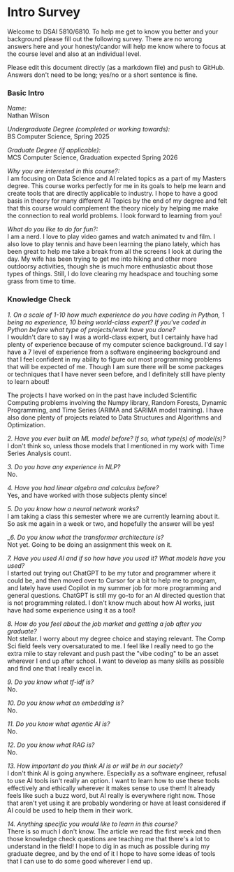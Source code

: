 # Intro Survey

Welcome to DSAI 5810/6810. To help me get to know you better and your background please fill out the following survey. 
There are no wrong answers here and your honesty/candor will 
help me know where to focus at the course level and also at an individual level.

Please edit this document directly (as a markdown file) and push to GitHub. Answers don't need to be long; yes/no or a short sentence is fine.


### Basic Intro

_Name:_  
    Nathan Wilson 

_Undergraduate Degree (completed or working towards):_  
    BS Computer Science, Spring 2025 

_Graduate Degree (if applicable):_  
    MCS Computer Science, Graduation expected Spring 2026

_Why you are interested in this course?:_  
    I am focusing on Data Science and AI related topics as a part of my Masters degree. This course works perfectly for me in its goals to help me learn and create tools that are directly applicable to industry. I hope to have a good basis in theory for many different AI Topics by the end of my degree and felt that this course would complement the theory nicely by helping me make the connection to real world problems. I look forward to learning from you!

_What do you like to do for fun?:_  
    I am a nerd. I love to play video games and watch animated tv and film. I also love to play tennis and have been learning the piano lately, which has been great to help me take a break from all the screens I look at during the day. My wife has been trying to get me into hiking and other more outdoorsy activities, though she is much more enthusiastic about those types of things. Still, I do love clearing my headspace and touching some grass from time to time.




### Knowledge Check

_1. On a scale of 1-10 how much experience do you have coding in Python, 1 being no experience, 10 being world-class expert?_
_If you've coded in Python before what type of projects/work have you done?_  
    I wouldn't dare to say I was a world-class expert, but I certainly have had plenty of experience because of my computer science background. I'd say I have a 7 level of experience from a software engineering background and that I feel confident in my ability to figure out most programming problems that will be expected of me. Though I am sure there will be some packages or techniques that I have never seen before, and I definitely still have plenty to learn about!  
    
  The projects I have worked on in the past have included Scientific Computing problems involving the Numpy library, Random Forests, Dynamic Programming, and Time Series (ARIMA and SARIMA model training). I have also done plenty of projects related to Data Structures and Algorithms and Optimization.

_2. Have you ever built an ML model before? If so, what type(s) of model(s)?_  
    I don't think so, unless those models that I mentioned in my work with Time Series Analysis count. 

_3. Do you have any experience in NLP?_  
    No. 

_4. Have you had linear algebra and calculus before?_  
    Yes, and have worked with those subjects plenty since!

_5. Do you know how a neural network works?_  
    I am taking a class this semester where we are currently learning about it. So ask me again in a week or two, and hopefully the answer will be yes!

__6. Do you know what the transformer architecture is?_  
    Not yet. Going to be doing an assignment this week on it.

_7. Have you used AI and if so how have you used it? What models have you used?_  
    I started out trying out ChatGPT to be my tutor and programmer where it could be, and then moved over to Cursor for a bit to help me to program, and lately have used Copilot in my summer job for more programming and general questions. ChatGPT is still my go-to for an AI directed question that is not programming related. I don't know much about how AI works, just have had some experience using it as a tool!

_8. How do you feel about the job market and getting a job after you graduate?_  
    Not stellar. I worry about my degree choice and staying relevant. The Comp Sci field feels very oversaturated to me. I feel like I really need to go the extra mile to stay relevant and push past the "vibe coding" to be an asset wherever I end up after school. I want to develop as many skills as possible and find one that I really excel in.

_9. Do you know what tf-idf is?_  
    No.

_10. Do you know what an embedding is?_  
    No.

_11. Do you know what agentic AI is?_  
    No.

_12. Do you know what RAG is?_  
    No.

_13. How important do you think AI is or will be in our society?_  
    I don't think AI is going anywhere. Especially as a software engineer, refusal to use AI tools isn't really an option. I want to learn how to use these tools effectively and ethically wherever it makes sense to use them! It already feels like such a buzz word, but AI really is everywhere right now. Those that aren't yet using it are probably wondering or have at least considered if AI could be used to help them in their work.

_14. Anything specific you would like to learn in this course?_  
    There is so much I don't know. The article we read the first week and then those knowledge check questions are teaching me that there's a lot to understand in the field! I hope to dig in as much as possible during my graduate degree, and by the end of it I hope to have some ideas of tools that I can use to do some good wherever I end up.

